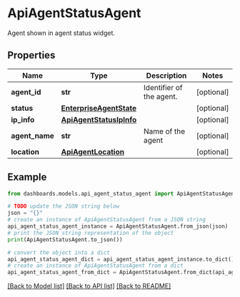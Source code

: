 # ApiAgentStatusAgent

Agent shown in agent status widget.

## Properties

Name | Type | Description | Notes
------------ | ------------- | ------------- | -------------
**agent_id** | **str** | Identifier of the agent. | [optional] 
**status** | [**EnterpriseAgentState**](EnterpriseAgentState.md) |  | [optional] 
**ip_info** | [**ApiAgentStatusIpInfo**](ApiAgentStatusIpInfo.md) |  | [optional] 
**agent_name** | **str** | Name of the agent | [optional] 
**location** | [**ApiAgentLocation**](ApiAgentLocation.md) |  | [optional] 

## Example

```python
from dashboards.models.api_agent_status_agent import ApiAgentStatusAgent

# TODO update the JSON string below
json = "{}"
# create an instance of ApiAgentStatusAgent from a JSON string
api_agent_status_agent_instance = ApiAgentStatusAgent.from_json(json)
# print the JSON string representation of the object
print(ApiAgentStatusAgent.to_json())

# convert the object into a dict
api_agent_status_agent_dict = api_agent_status_agent_instance.to_dict()
# create an instance of ApiAgentStatusAgent from a dict
api_agent_status_agent_from_dict = ApiAgentStatusAgent.from_dict(api_agent_status_agent_dict)
```
[[Back to Model list]](../README.md#documentation-for-models) [[Back to API list]](../README.md#documentation-for-api-endpoints) [[Back to README]](../README.md)


